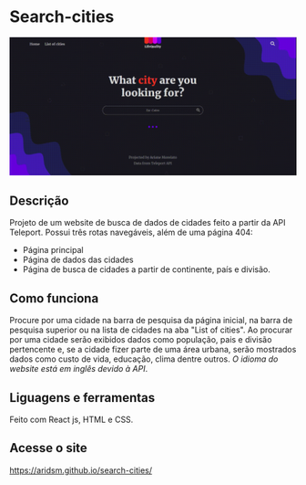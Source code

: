 # Search-cities  

![página inicial](https://github.com/aridsm/search-cities/blob/master/public/page_cities.gif)

## Descrição  

Projeto de um website de busca de dados de cidades feito a partir da API Teleport.
Possui três rotas navegáveis, além de uma página 404:
- Página principal
- Página de dados das cidades
- Página de busca de cidades a partir de continente, país e divisão.

## Como funciona

Procure por uma cidade na barra de pesquisa da página inicial, na barra de pesquisa superior ou na lista de cidades na aba "List of cities". Ao procurar por uma cidade serão exibidos dados como população, pais e divisão pertencente e, se a cidade fizer parte de uma área urbana, serão mostrados dados como custo de vida, educação, clima dentre outros. *O idioma do website está em inglês devido à API*.

## Liguagens e ferramentas  

Feito com React js, HTML e CSS.  

## Acesse o site

https://aridsm.github.io/search-cities/
